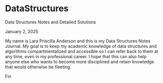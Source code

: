 # DataStructures
Data Structures Notes and Detailed Solutions

January 2, 2025

My name is Lara Priscilla Anderson and this is my Data Structures Notes Journal. My goal is to keep my academic knowledge of data
structures and algorithms compartmentalized and accessible so I can refer back to them at any time, even in my professional
career. I hope that this can also help anyone else who wants to become more disciplined and retain knowledge that would
otherwise be fleeting.

Fin
